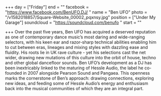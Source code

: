 +++
day = ["Friday"]
end = ""
facebook = "https://www.facebook.com/BenUFO.DJ/ "
name = "Ben UFO"
photo = "/v1582018857/Square-Website_00002_pqxnsy.jpg"
position = ["Under My Garage"]
soundcloud = "https://soundcloud.com/benufo "
start = ""

+++
Over the past five years, Ben UFO has acquired a deserved reputation as one of contemporary dance music’s most daring and wide-ranging selectors, with his keen ear and razor-sharp technical abilities enabling him to cut between eras, lineages and mixing styles with dazzling ease and fluidity. His roots lie in UK rave culture - yet his selections cast the net wider, drawing new mutations of this culture into the orbit of house, techno and other global dancefloor sounds. Ben UFO’s development as a DJ has been inextricably linked to the maturing of Hessle Audio, the label he co-founded in 2007 alongside Pearson Sound and Pangaea. This openness marks the cornerstone of Ben’s approach: drawing connections, exploring new ideas, and feeding some of Hessle Audio’s energy and enthusiasm back into the musical communities of which they are an integral part.
